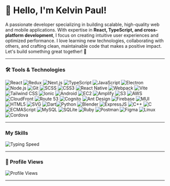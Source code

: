 # 👋 Hello, I'm Kelvin Paul!  

A passionate developer specializing in building scalable, high-quality web and mobile applications. With expertise in **React, TypeScript, and cross-platform development**, I focus on creating intuitive user experiences and optimized performance. I love learning new technologies, collaborating with others, and crafting clean, maintainable code that makes a positive impact. Let's build something great together! 🚀

---

### 🛠️ Tools & Technologies  

![React](https://img.shields.io/badge/React-%2361DAFB.svg?style=for-the-badge&logo=react&logoColor=black) ![Redux](https://img.shields.io/badge/Redux-764ABC?style=for-the-badge&logo=redux&logoColor=white) ![Next.js](https://img.shields.io/badge/Next.js-%23000000.svg?style=for-the-badge&logo=next.js&logoColor=white)  ![TypeScript](https://img.shields.io/badge/TypeScript-%23007ACC.svg?style=for-the-badge&logo=typescript&logoColor=white)   ![JavaScript](https://img.shields.io/badge/JavaScript-%23F7DF1E.svg?style=for-the-badge&logo=javascript&logoColor=black) ![Electron](https://img.shields.io/badge/Electron-%2333A9DC.svg?style=for-the-badge&logo=electron&logoColor=white)  ![Node.js](https://img.shields.io/badge/Node.js-%23339933.svg?style=for-the-badge&logo=node.js&logoColor=white)  ![Git](https://img.shields.io/badge/Git-%23F05033.svg?style=for-the-badge&logo=git&logoColor=white) ![SCSS](https://img.shields.io/badge/SCSS-%23CC6699.svg?style=for-the-badge&logo=sass&logoColor=white)  ![CSS3](https://img.shields.io/badge/CSS3-%231572B6.svg?style=for-the-badge&logo=css3&logoColor=white) ![React Native](https://img.shields.io/badge/React%20Native-%2361DAFB.svg?style=for-the-badge&logo=react&logoColor=black) ![Webpack](https://img.shields.io/badge/webpack-%238DD6F9.svg?style=for-the-badge&logo=webpack&logoColor=white) ![Vite](https://img.shields.io/badge/Vite-%23F24E1E.svg?style=for-the-badge&logo=vite&logoColor=white) ![Tailwind CSS](https://img.shields.io/badge/Tailwind%20CSS-%2338BDF8.svg?style=for-the-badge&logo=tailwindcss&logoColor=white) ![Ionic](https://img.shields.io/badge/Ionic-%2331598C.svg?style=for-the-badge&logo=ionic&logoColor=white)  ![Android](https://img.shields.io/badge/Android-%233DDC84.svg?style=for-the-badge&logo=android&logoColor=white) ![EC2](https://img.shields.io/badge/EC2-%23FF9900.svg?style=for-the-badge&logo=amazon-ec2&logoColor=white)  ![Amplify](https://img.shields.io/badge/Amplify-%23FF9900.svg?style=for-the-badge&logo=aws-amplify&logoColor=white) ![S3](https://img.shields.io/badge/S3-%23FF9900.svg?style=for-the-badge&logo=amazon-s3&logoColor=white) ![AWS](https://img.shields.io/badge/AWS-%23FF9900.svg?style=for-the-badge&logo=amazonaws&logoColor=white) ![CloudFront](https://img.shields.io/badge/CloudFront-%23FF9900.svg?style=for-the-badge&logo=amazon-cloudfront&logoColor=white) ![Route 53](https://img.shields.io/badge/Route%2053-%23FF9900.svg?style=for-the-badge&logo=aws-route53&logoColor=white) ![Cognito](https://img.shields.io/badge/Cognito-%23FF9900.svg?style=for-the-badge&logo=aws-cognito&logoColor=white) ![Ant Design](https://img.shields.io/badge/Ant%20Design-%230F1C2E.svg?style=for-the-badge&logo=antd&logoColor=white) ![Firebase](https://img.shields.io/badge/Firebase-FFCA28?style=for-the-badge&logo=firebase&logoColor=white) ![MUI](https://img.shields.io/badge/MUI-%230081CB.svg?style=for-the-badge&logo=mui&logoColor=white) ![HTML5](https://img.shields.io/badge/HTML5-%23E44D26.svg?style=for-the-badge&logo=html5&logoColor=white) ![SVG](https://img.shields.io/badge/SVG-%23000000.svg?style=for-the-badge&logo=svg&logoColor=white) ![Dart](https://img.shields.io/badge/Dart-%23000000.svg?style=for-the-badge&logo=dart&logoColor=00B2E3)![Python](https://img.shields.io/badge/Python-%23336C8E.svg?style=for-the-badge&logo=python&logoColor=white) ![Blender](https://img.shields.io/badge/Blender-F5792A?style=for-the-badge&logo=blender&logoColor=white)  ![ExpressJS](https://img.shields.io/badge/Express.js-000000?style=for-the-badge&logo=express&logoColor=white)  ![C++](https://img.shields.io/badge/C++-00599C?style=for-the-badge&logo=cplusplus&logoColor=white)  ![C](https://img.shields.io/badge/C-A8B9CC?style=for-the-badge&logo=c&logoColor=white)  ![ECMAScript](https://img.shields.io/badge/ECMAScript-F7DF1E?style=for-the-badge&logo=javascript&logoColor=black) ![MySQL](https://img.shields.io/badge/MySQL-4479A1?style=for-the-badge&logo=mysql&logoColor=white) ![SQLite](https://img.shields.io/badge/SQLite-003B57?style=for-the-badge&logo=sqlite&logoColor=white)  ![Ruby](https://img.shields.io/badge/Ruby-CC342D?style=for-the-badge&logo=ruby&logoColor=white) ![Postman](https://img.shields.io/badge/Postman-FF6C37?style=for-the-badge&logo=postman&logoColor=white) ![Figma](https://img.shields.io/badge/Figma-F24E1E?style=for-the-badge&logo=figma&logoColor=white) ![Linux](https://img.shields.io/badge/Linux-FCC624?style=for-the-badge&logo=linux&logoColor=black) ![Cordova](https://img.shields.io/badge/Cordova-E8E8E8?style=for-the-badge&logo=apache-cordova&logoColor=black)



---

### My Skills
![Typing Speed](https://img.shields.io/badge/Typing%20Speed-110--170%20WPM-%2300A859.svg?style=for-the-badge&logo=typing&logoColor=white)

---

### 🌟 Profile Views  
![Profile Views](https://komarev.com/ghpvc/?username=KelvinPaul&color=blue&style=flat-square)

---
